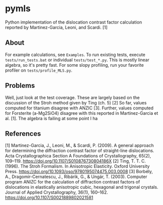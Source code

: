 # pymls
 Python implementation of the dislocation contrast factor calculation reported by Martinez-Garcia, Leoni, and Scardi. [1]

## About
 For example calculations, see `Examples`.
 To run existing tests, execute `tests/run_tests.bat` or individual `tests/test_*.py`.
 This is mostly linear algebra, so it's pretty fast. For some slopy profiling, run your favorite profiler on `tests/profile_MLS.py`.

## Problems
 Well, just look at the test coverage. These are largely based on the discussion of the Stroh method given by Ting (ch. 5) [2]
 So far, values computed for titanium disagree with ANZIC [3].
 Further, values computed for Forsterite (a-Mg2SiO4) disagree with this reported in Martinez-Garcia et al. [1].
 The algebra is failing at some point I ha

## References
 [1] Martinez-Garcia, J., Leoni, M., & Scardi, P. (2009). A general approach for determining the diffraction contrast factor of straight-line dislocations. Acta Crystallographica Section A Foundations of Crystallography, 65(2), 109–119. https://doi.org/10.1107/S010876730804186X
 [2] Ting, T. T. C. (1996). The Stroh Formalism. In Anisotropic Elasticity. Oxford University Press. https://doi.org/10.1093/oso/9780195074475.003.0008
 [3] Borbély, A., Dragomir-Cernatescu, J., Ribárik, G., & Ungár, T. (2003). Computer program ANIZC for the calculation of diffraction contrast factors of dislocations in elastically anisotropic cubic, hexagonal and trigonal crystals. Journal of Applied Crystallography, 36(1), 160–162. https://doi.org/10.1107/S0021889802021581